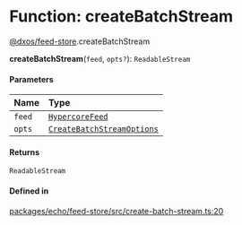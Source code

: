 # Function: createBatchStream

[@dxos/feed-store](../modules/dxos_feed_store.md).createBatchStream

**createBatchStream**(`feed`, `opts?`): `ReadableStream`

#### Parameters

| Name | Type |
| :------ | :------ |
| `feed` | [`HypercoreFeed`](../interfaces/dxos_feed_store.HypercoreFeed.md) |
| `opts` | [`CreateBatchStreamOptions`](../interfaces/dxos_feed_store.CreateBatchStreamOptions.md) |

#### Returns

`ReadableStream`

#### Defined in

[packages/echo/feed-store/src/create-batch-stream.ts:20](https://github.com/dxos/dxos/blob/db8188dae/packages/echo/feed-store/src/create-batch-stream.ts#L20)
